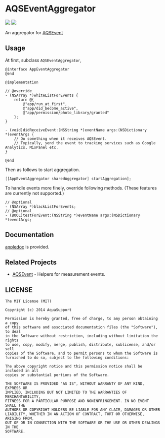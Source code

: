 AQSEventAggregator
==================

![](http://img.shields.io/cocoapods/v/AQSEventAggregator.svg?style=flat) ![](http://img.shields.io/travis/AquaSupport/AQSEventAggregator.svg?style=flat)

An aggregator for [AQSEvent](https://github.com/AquaSupport/AQSEvent)

Usage
---

At first, subclass `AQSEventAggregator`,

```objc
@interface AppEventAggregator
@end

@implementation

// @override
- (NSArray *)whiteListForEvents {
    return @{
        @"app/run_at_first",
        @"app/did_become_active",
        @"app/permission/photo_library/granted"
    };
}

- (void)didReceiveEvent:(NSString *)eventName args:(NSDictionary *)eventArgs {
    // Do something when it receives AQSEvent.
    // Typically, send the event to tracking services such as Google Analytics, MixPanel etc.
}

@end
```

Then as follows to start aggregation.

```objc
[[AppEventAggregator sharedAggregator] startAggregation];
```

To handle events more finely, override following methods. (These features are currently not supported.)

```
// @optional
- (NSArray *)blackListForEvents;
// @optional
- (BOOL)testForEvent:(NSString *)eventName args:(NSDictionary *)eventArgs; 
```

Documentation
---

[appledoc](https://dl.dropboxusercontent.com/u/7817937/___doc___AQSEventAggregator/html/index.html) is provided.

Related Projects
---

- [AQSEvent](https://github.com/AquaSupport/AQSEvent) - Helpers for measurement events.

LICENSE
---

```
The MIT License (MIT)

Copyright (c) 2014 AquaSupport

Permission is hereby granted, free of charge, to any person obtaining a copy
of this software and associated documentation files (the "Software"), to deal
in the Software without restriction, including without limitation the rights
to use, copy, modify, merge, publish, distribute, sublicense, and/or sell
copies of the Software, and to permit persons to whom the Software is
furnished to do so, subject to the following conditions:

The above copyright notice and this permission notice shall be included in all
copies or substantial portions of the Software.

THE SOFTWARE IS PROVIDED "AS IS", WITHOUT WARRANTY OF ANY KIND, EXPRESS OR
IMPLIED, INCLUDING BUT NOT LIMITED TO THE WARRANTIES OF MERCHANTABILITY,
FITNESS FOR A PARTICULAR PURPOSE AND NONINFRINGEMENT. IN NO EVENT SHALL THE
AUTHORS OR COPYRIGHT HOLDERS BE LIABLE FOR ANY CLAIM, DAMAGES OR OTHER
LIABILITY, WHETHER IN AN ACTION OF CONTRACT, TORT OR OTHERWISE, ARISING FROM,
OUT OF OR IN CONNECTION WITH THE SOFTWARE OR THE USE OR OTHER DEALINGS IN THE
SOFTWARE.
```

